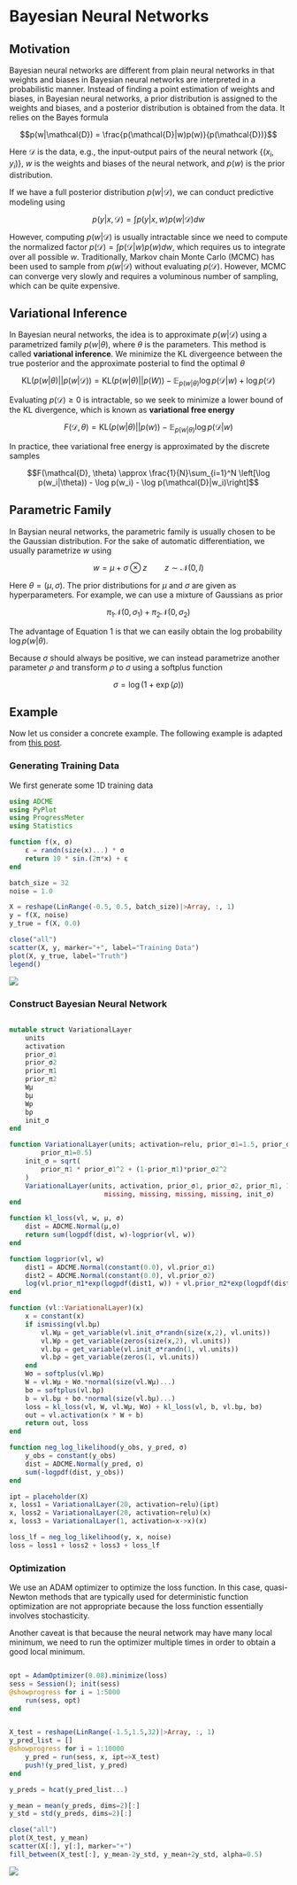 # Bayesian Neural Networks 


## Motivation 
Bayesian neural networks are different from plain neural networks in that weights and biases in Bayesian neural networks are interpreted in a probabilistic manner. Instead of finding a point estimation of weights and biases, in Bayesian neural networks, a prior distribution is assigned to the weights and biases, and a posterior distribution is obtained from the data. It relies on the Bayes formula 

$$p(w|\mathcal{D}) = \frac{p(\mathcal{D}|w)p(w)}{p(\mathcal{D})}$$

Here $\mathcal{D}$ is the data, e.g., the input-output pairs of the neural network $\{(x_i, y_i)\}$, $w$ is the weights and biases of the neural network, and $p(w)$ is the prior distribution. 

If we have a full posterior distribution $p(w|\mathcal{D})$, we can conduct predictive modeling using 

$$p(y|x, \mathcal{D}) = \int p(y|x, w) p(w|\mathcal{D})d w$$

However, computing $p(w|\mathcal{D})$ is usually intractable since we need to compute the normalized factor $p(\mathcal{D}) = \int p(\mathcal{D}|w)p(w) dw$, which requires us to integrate over all possible $w$. Traditionally, Markov chain Monte Carlo (MCMC) has been used to sample from $p(w|\mathcal{D})$ without evaluating $p(\mathcal{D})$. However, MCMC can converge very slowly and requires a voluminous number of sampling, which can be quite expensive. 


## Variational Inference 



In Bayesian neural networks, the idea is to approximate $p(w|\mathcal{D})$ using a parametrized family $p(w|\theta)$, where $\theta$ is the parameters. This method is called **variational inference**. We minimize the KL divergeence between the true posterior and the approximate posterial to find the optimal $\theta$

$$\text{KL}(p(w|\theta)||p(w|\mathcal{D})) = \text{KL}(p(w|\theta)||p(W)) - \mathbb{E}_{p(w|\theta)}\log p(\mathcal{D}|w) + \log p(\mathcal{D})$$

Evaluating $p(\mathcal{D})\geq 0$ is intractable, so we seek to minimize a lower bound of the KL divergence, which is known as **variational free energy**

$$F(\mathcal{D}, \theta) =  \text{KL}(p(w|\theta)||p(w)) - \mathbb{E}_{p(w|\theta)}\log p(\mathcal{D}|w)$$

In practice, thee variational free energy is approximated by the discrete samples 

$$F(\mathcal{D}, \theta) \approx  \frac{1}{N}\sum_{i=1}^N \left[\log p(w_i|\theta)) - \log p(w_i)  - \log p(\mathcal{D}|w_i)\right]$$

## Parametric Family

In Baysian neural networks, the parametric family is usually chosen to be the Gaussian distribution. For the sake of automatic differentiation, we usually parametrize $w$ using 

$$w = \mu + \sigma \otimes z\qquad z \sim \mathcal{N}(0, I) \tag{1}$$

Here $\theta = (\mu, \sigma)$. The prior distributions for $\mu$ and $\sigma$ are given as hyperparameters. For example, we can use a mixture of Gaussians as prior 

$$\pi_1 \mathcal{N}(0, \sigma_1) + \pi_2 \mathcal{N}(0, \sigma_2)$$

The advantage of Equation 1 is that we can easily obtain the log probability $\log p(w|\theta)$. 

Because $\sigma$ should always be positive, we can instead parametrize another parameter $\rho$ and transform $\rho$ to $\sigma$ using a softplus function 

$$\sigma = \log (1+\exp(\rho))$$

## Example

Now let us consider a concrete example. The following example is adapted from [this post](http://krasserm.github.io/2019/03/14/bayesian-neural-networks/). 

### Generating Training Data

We first generate some 1D training data 

```julia
using ADCME
using PyPlot 
using ProgressMeter
using Statistics

function f(x, σ)
    ε = randn(size(x)...) * σ
    return 10 * sin.(2π*x) + ε
end

batch_size = 32
noise = 1.0

X = reshape(LinRange(-0.5, 0.5, batch_size)|>Array, :, 1)
y = f(X, noise)
y_true = f(X, 0.0)

close("all")
scatter(X, y, marker="+", label="Training Data")
plot(X, y_true, label="Truth")
legend()
```


![](https://github.com/ADCMEMarket/ADCMEImages/blob/master/ADCME/bnn_training_data.png?raw=true)


### Construct Bayesian Neural Network 

```julia

mutable struct VariationalLayer
    units
    activation
    prior_σ1
    prior_σ2
    prior_π1
    prior_π2
    Wμ
    bμ
    Wρ
    bρ
    init_σ
end

function VariationalLayer(units; activation=relu, prior_σ1=1.5, prior_σ2=0.1,
        prior_π1=0.5)
    init_σ = sqrt(
        prior_π1 * prior_σ1^2 + (1-prior_π1)*prior_σ2^2
    )
    VariationalLayer(units, activation, prior_σ1, prior_σ2, prior_π1, 1-prior_π1,
                        missing, missing, missing, missing, init_σ)
end

function kl_loss(vl, w, μ, σ)
    dist = ADCME.Normal(μ,σ)
    return sum(logpdf(dist, w)-logprior(vl, w))
end

function logprior(vl, w)
    dist1 = ADCME.Normal(constant(0.0), vl.prior_σ1)
    dist2 = ADCME.Normal(constant(0.0), vl.prior_σ2)
    log(vl.prior_π1*exp(logpdf(dist1, w)) + vl.prior_π2*exp(logpdf(dist2, w)))
end

function (vl::VariationalLayer)(x)
    x = constant(x)
    if ismissing(vl.bμ)
        vl.Wμ = get_variable(vl.init_σ*randn(size(x,2), vl.units))
        vl.Wρ = get_variable(zeros(size(x,2), vl.units))
        vl.bμ = get_variable(vl.init_σ*randn(1, vl.units))
        vl.bρ = get_variable(zeros(1, vl.units))
    end
    Wσ = softplus(vl.Wρ)
    W = vl.Wμ + Wσ.*normal(size(vl.Wμ)...) 
    bσ = softplus(vl.bρ)
    b = vl.bμ + bσ.*normal(size(vl.bμ)...)
    loss = kl_loss(vl, W, vl.Wμ, Wσ) + kl_loss(vl, b, vl.bμ, bσ)
    out = vl.activation(x * W + b)
    return out, loss 
end

function neg_log_likelihood(y_obs, y_pred, σ)
    y_obs = constant(y_obs)
    dist = ADCME.Normal(y_pred, σ)
    sum(-logpdf(dist, y_obs))
end

ipt = placeholder(X)
x, loss1 = VariationalLayer(20, activation=relu)(ipt)
x, loss2 = VariationalLayer(20, activation=relu)(x)
x, loss3 = VariationalLayer(1, activation=x->x)(x)

loss_lf = neg_log_likelihood(y, x, noise)
loss = loss1 + loss2 + loss3 + loss_lf
```

### Optimization 

We use an ADAM optimizer to optimize the loss function. In this case, quasi-Newton methods that are typically used for deterministic function optimization are not appropriate because the loss function essentially involves stochasticity. 

Another caveat is that because the neural network may have many local minimum, we need to run the optimizer multiple times in order to obtain a good local minimum. 

```julia

opt = AdamOptimizer(0.08).minimize(loss)
sess = Session(); init(sess)
@showprogress for i = 1:5000
    run(sess, opt)
end


X_test = reshape(LinRange(-1.5,1.5,32)|>Array, :, 1)
y_pred_list = []
@showprogress for i = 1:10000
    y_pred = run(sess, x, ipt=>X_test)
    push!(y_pred_list, y_pred)
end

y_preds = hcat(y_pred_list...)

y_mean = mean(y_preds, dims=2)[:]
y_std = std(y_preds, dims=2)[:]

close("all")
plot(X_test, y_mean)
scatter(X[:], y[:], marker="+")
fill_between(X_test[:], y_mean-2y_std, y_mean+2y_std, alpha=0.5)
```

![](https://github.com/ADCMEMarket/ADCMEImages/blob/master/ADCME/bnn_prediction.png?raw=true)



